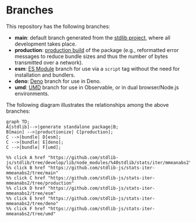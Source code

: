 <!--

@license Apache-2.0

Copyright (c) 2022 The Stdlib Authors.

Licensed under the Apache License, Version 2.0 (the "License");
you may not use this file except in compliance with the License.
You may obtain a copy of the License at

    http://www.apache.org/licenses/LICENSE-2.0

Unless required by applicable law or agreed to in writing, software
distributed under the License is distributed on an "AS IS" BASIS,
WITHOUT WARRANTIES OR CONDITIONS OF ANY KIND, either express or implied.
See the License for the specific language governing permissions and
limitations under the License.

-->

# Branches

This repository has the following branches:

-   **main**: default branch generated from the [stdlib project][stdlib-url], where all development takes place.
-   **production**: [production build][production-url] of the package (e.g., reformatted error messages to reduce bundle sizes and thus the number of bytes transmitted over a network).
-   **esm**: [ES Module][esm-url] branch for use via a `script` tag without the need for installation and bundlers.
-   **deno**: [Deno][deno-url] branch for use in Deno.
-   **umd**: [UMD][umd-url] branch for use in Observable, or in dual browser/Node.js environments.

The following diagram illustrates the relationships among the above branches:

```mermaid
graph TD;
A[stdlib]-->|generate standalone package|B;
B[main] -->|productionize| C[production];
C -->|bundle| D[esm];
C -->|bundle| E[deno];
C -->|bundle| F[umd];

%% click A href "https://github.com/stdlib-js/stdlib/tree/develop/lib/node_modules/%40stdlib/stats/iter/mmeanabs2"
%% click B href "https://github.com/stdlib-js/stats-iter-mmeanabs2/tree/main"
%% click C href "https://github.com/stdlib-js/stats-iter-mmeanabs2/tree/production"
%% click D href "https://github.com/stdlib-js/stats-iter-mmeanabs2/tree/esm"
%% click E href "https://github.com/stdlib-js/stats-iter-mmeanabs2/tree/deno"
%% click F href "https://github.com/stdlib-js/stats-iter-mmeanabs2/tree/umd"
```

[stdlib-url]: https://github.com/stdlib-js/stdlib/tree/develop/lib/node_modules/%40stdlib/stats/iter/mmeanabs2
[production-url]: https://github.com/stdlib-js/stats-iter-mmeanabs2/tree/production
[deno-url]: https://github.com/stdlib-js/stats-iter-mmeanabs2/tree/deno
[umd-url]: https://github.com/stdlib-js/stats-iter-mmeanabs2/tree/umd
[esm-url]: https://github.com/stdlib-js/stats-iter-mmeanabs2/tree/esm